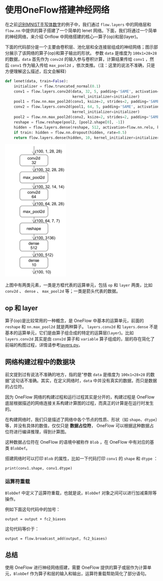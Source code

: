 # 使用OneFlow搭建神经网络

在之前[识别MNIST手写体数字](../quick_start/lenet_mnist.md)的例子中，我们通过 `flow.layers` 中的网络层和 `flow.nn` 中提供的算子搭建了一个简单的 lenet 网络。下面，我们将通过一个简单的神经网络，来介绍 Onflow 中网络搭建的核心—算子(op)和层(layer)。

下面的代码部分是一个主要由卷积层、池化层和全连接层组成的神经网络；图示部分展示了该网络的算子(op)和算子输出的形状。
参数 `data` 是维度为 `100x1×28×28` 的数据，`data` 首先作为 `conv2d` 的输入参与卷积计算，计算结果传给 `conv1` ，然后 `conv1` 作为输入传给 `max_pool2d` ，依次类推。（注：这里的说法不准确，只是方便理解这么描述，后文会解释）

```python
def lenet(data, train=False):
    initializer = flow.truncated_normal(0.1)
    conv1 = flow.layers.conv2d(data, 32, 5, padding='SAME', activation=flow.nn.relu, name='conv1',
                               kernel_initializer=initializer)
    pool1 = flow.nn.max_pool2d(conv1, ksize=2, strides=2, padding='SAME', name='pool1')
    conv2 = flow.layers.conv2d(pool1, 64, 5, padding='SAME', activation=flow.nn.relu, name='conv2',
                               kernel_initializer=initializer)
    pool2 = flow.nn.max_pool2d(conv2, ksize=2, strides=2, padding='SAME', name='pool2', )
    reshape = flow.reshape(pool2, [pool2.shape[0], -1])
    hidden = flow.layers.dense(reshape, 512, activation=flow.nn.relu, kernel_initializer=initializer, name='dense1')
    if train: hidden = flow.nn.dropout(hidden, rate=0.5)
    return flow.layers.dense(hidden, 10, kernel_initializer=initializer, name='dense2')
```

![](imgs/lenet.png)

上图中有两类元素，一类是方框代表的运算单元，包括 `op` 和 `layer` 两类，比如 `conv2d` 、 `dense` 、 `max_pool2d` 等；一类是箭头代表的数据。

## op 和 layer
算子(op)是比较常用的一种概念，是 OneFlow 中基本的运算单元，前面的 `reshape` 和 `nn.max_pool2d` 就是两种算子。
`layers.conv2d` 和 `layers.dense` 不是基本的运算单元，它们是由算子组合成的特定的运算层(`layer`)。比如 `layers.conv2d` 其实是由 `conv2d` 算子和 `variable` 算子组成的，层的存在简化了前端的构图过程，详情请参考[layers.py](api/layers.html)。

## 网络构建过程中的数据块
前文提到过有说法不准确的地方，指的是“参数 `data` 是维度为 `100x1×28×28` 的数据”这句话不准确。其实，在定义网络时，`data` 中并没有真实的数据，而只是数据的占位符。

因为 OneFlow 网络的构建过程和运行过程其实是分开的，构建过程是 OneFlow 底层根据描述的网络连接关系构建计算图的过程，而真正的计算是在运行时发生的。

在构建网络时，我们只是描述了网络中各个节点的性质、形状（如 `shape`、`dtype`）等，并没有具体的数值，仅仅只是 **数据占位符**， OneFlow 可以根据这种数据占位符进行编译推理，得到计算图。

这种数据占位符在 OneFlow 的语境中被称作 `Blob` ，在 OneFlow 中有对应的基类 `BlobDef`。

搭建网络时可以打印 `Blob` 的属性，比如一下代码打印 `conv1` 的 `shape` 和 `dtype` ：
```
print(conv1.shape, conv1.dtype)
```

### 运算符重载
`BlobDef` 中定义了运算符重载，也就是说，`BlobDef` 对象之间可以进行加减乘除等操作。

例如下面这句代码中的加号：

```
output = output + fc2_biases
```
这句代码等价于：
```
output = flow.broadcast_add(output, fc2_biases)
```

## 总结
使用 OneFlow 进行神经网络搭建，需要 OneFlow 提供的算子或层作为计算单元，`BlobDef` 作为算子和层的输入和输出，运算符重载帮助简化了部分语句。
